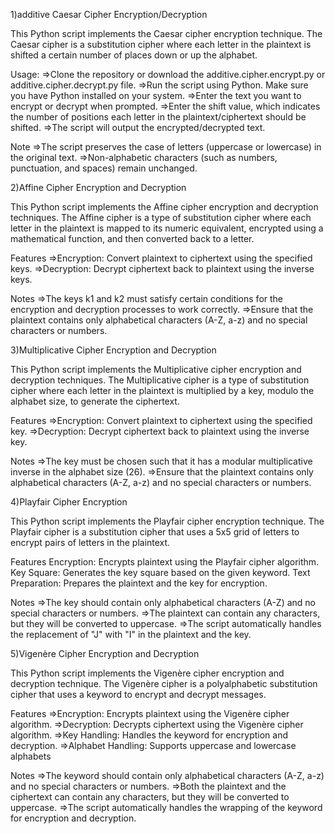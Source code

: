 1)additive Caesar Cipher Encryption/Decryption

This Python script implements the Caesar cipher encryption technique. The Caesar cipher is a substitution cipher where each letter in the plaintext is shifted a certain number of places down or up the alphabet.

Usage:
=>Clone the repository or download the additive.cipher.encrypt.py or additive.cipher.decrypt.py file.
=>Run the script using Python. Make sure you have Python installed on your system.
=>Enter the text you want to encrypt or decrypt when prompted.
=>Enter the shift value, which indicates the number of positions each letter in the plaintext/ciphertext should be shifted.
=>The script will output the encrypted/decrypted text.

Note
=>The script preserves the case of letters (uppercase or lowercase) in the original text.
=>Non-alphabetic characters (such as numbers, punctuation, and spaces) remain unchanged.


2)Affine Cipher Encryption and Decryption

This Python script implements the Affine cipher encryption and decryption techniques. The Affine cipher is a type of substitution cipher where each letter in the plaintext is mapped to its numeric equivalent, encrypted using a mathematical function, and then converted back to a letter.

Features
=>Encryption: Convert plaintext to ciphertext using the specified keys.
=>Decryption: Decrypt ciphertext back to plaintext using the inverse keys.

Notes
=>The keys k1 and k2 must satisfy certain conditions for the encryption and decryption processes to work correctly.
=>Ensure that the plaintext contains only alphabetical characters (A-Z, a-z) and no special characters or numbers.


3)Multiplicative Cipher Encryption and Decryption

This Python script implements the Multiplicative cipher encryption and decryption techniques. The Multiplicative cipher is a type of substitution cipher where each letter in the plaintext is multiplied by a key, modulo the alphabet size, to generate the ciphertext.

Features
=>Encryption: Convert plaintext to ciphertext using the specified key.
=>Decryption: Decrypt ciphertext back to plaintext using the inverse key.

Notes
=>The key must be chosen such that it has a modular multiplicative inverse in the alphabet size (26).
=>Ensure that the plaintext contains only alphabetical characters (A-Z, a-z) and no special characters or numbers.

4)Playfair Cipher Encryption

This Python script implements the Playfair cipher encryption technique. The Playfair cipher is a substitution cipher that uses a 5x5 grid of letters to encrypt pairs of letters in the plaintext.

Features
Encryption: Encrypts plaintext using the Playfair cipher algorithm.
Key Square: Generates the key square based on the given keyword.
Text Preparation: Prepares the plaintext and the key for encryption.

Notes
=>The key should contain only alphabetical characters (A-Z) and no special characters or numbers.
=>The plaintext can contain any characters, but they will be converted to uppercase.
=>The script automatically handles the replacement of "J" with "I" in the plaintext and the key.

5)Vigenère Cipher Encryption and Decryption

This Python script implements the Vigenère cipher encryption and decryption technique. The Vigenère cipher is a polyalphabetic substitution cipher that uses a keyword to encrypt and decrypt messages.

Features
=>Encryption: Encrypts plaintext using the Vigenère cipher algorithm.
=>Decryption: Decrypts ciphertext using the Vigenère cipher algorithm.
=>Key Handling: Handles the keyword for encryption and decryption.
=>Alphabet Handling: Supports uppercase and lowercase alphabets

Notes
=>The keyword should contain only alphabetical characters (A-Z, a-z) and no special characters or numbers.
=>Both the plaintext and the ciphertext can contain any characters, but they will be converted to uppercase.
=>The script automatically handles the wrapping of the keyword for encryption and decryption.